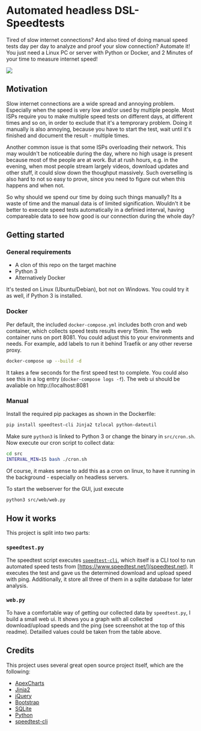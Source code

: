 # Automated headless DSL-Speedtests
Tired of slow internet connections? And also tired of doing manual speed tests day per day to analyze and proof your slow connection? Automate it! You just need a Linux PC or server with Python or Docker, and 2 Minutes of your time to measure internet speed!

[![](https://u-img.net/img/6277Zo.png)](https://u-img.net/img/6277Zo.png)

## Motivation
Slow internet connections are a wide spread and annoying problem. Especially when the speed is very low and/or used by multiple people. Most ISPs require you to make multiple speed tests on different days, at different times and so on, in order to exclude that it's a temprorary problem. Doing it manually is also annoying, because you have to start the test, wait until it's finished and document the result - multiple times. 

Another common issue is that some ISPs overloading their network. This may wouldn't be noticeable during the day, where no high usage is present because most of the people are at work. But at rush hours, e.g. in the evening, when most people stream largely videos, download updates and other stuff, it could slow down the thoughput massively. Such overselling is also hard to not so easy to prove, since you need to figure out when this happens and when not.

So why should we spend our time by doing such things manually? Its a waste of time and the manual data is of limited signification. Wouldn't it be better to execute speed tests automatically in a definied interval, having compareable data to see how good is our connection during the whole day? 

## Getting started
### General requirements
- A clon of this repo on the target machine
- Python 3
- Alternatively Docker

It's tested on Linux (Ubuntu/Debian), bot not on Windows. You could try it as well, if Python 3 is installed. 

### Docker
Per default, the included `docker-compose.yml` includes both cron and web container, which collects speed tests results every 15min. The web container runs on port 8081. You could adjust this to your environments and needs. For example, add labels to run it behind Traefik or any other reverse proxy.

```bash
docker-compose up --build -d
```

It takes a few seconds for the first speed test to complete. You could also see this in a log entry (`docker-compose logs -f`). The web ui should be avaliable on http://localhost:8081

### Manual
Install the required pip packages as shown in the Dockerfile: 

```bash
pip install speedtest-cli Jinja2 tzlocal python-dateutil
```

Make sure `python3` is linked to Python 3 or change the binary in `src/cron.sh`. Now execute our cron script to collect data:

```bash
cd src
INTERVAL_MIN=15 bash ./cron.sh
```

Of course, it makes sense to add this as a cron on linux, to have it running in the background - especially on headless servers. 

To start the webserver for the GUI, just execute

```bash
python3 src/web/web.py
```

## How it works
This project is split into two parts: 

### `speedtest.py`
The speedtest script executes [`speedtest-cli`](https://github.com/sivel/speedtest-cli), which itself is a CLI tool to run automated speed tests from [https://www.speedtest.net/](speedtest.net). It executes the test and gave us the determined download and upload speed with ping. Additionally, it store all three of them in a sqlite database for later analysis.

### `web.py`
To have a comfortable way of getting our collected data by `speedtest.py`, I build a small web ui. It shows you a graph with all collected download/upload speeds and the ping (see screenshot at the top of this readme). Detailled values could be taken from the table above. 

## Credits
This project uses several great open source project itself, which are the following: 

- [ApexCharts](https://apexcharts.com/)
- [Jinja2](https://jinja.palletsprojects.com/)
- [jQuery](https://jquery.com/)
- [Bootstrap](https://getbootstrap.com/)
- [SQLite](https://sqlite.org/index.html)
- [Python](https://www.python.org/)
- [speedtest-cli](https://github.com/sivel/speedtest-cli)